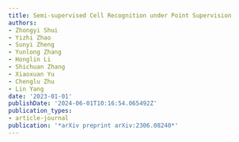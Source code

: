 ```yaml
---
title: Semi-supervised Cell Recognition under Point Supervision
authors:
- Zhongyi Shui
- Yizhi Zhao
- Sunyi Zheng
- Yunlong Zhang
- Honglin Li
- Shichuan Zhang
- Xiaoxuan Yu
- Chenglu Zhu
- Lin Yang
date: '2023-01-01'
publishDate: '2024-06-01T10:16:54.065492Z'
publication_types:
- article-journal
publication: '*arXiv preprint arXiv:2306.08240*'
---
```

